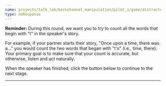 ```yaml
---
name: projects/talk_lab/backchannel_manipulation/pilot_1/game/distracted/listener_in_instructions.md
type: noResponse
---
```


**Reminder:** During this round, we want you to try to count all the words that begin with "t" in the speaker's story.

For example, if your partner starts their story, "Once upon a time, there was a..." you would count the two words that began with "t's" (i.e., time, there). Your primary goal is to make sure that your count is accurate, but otherwise, listen and act naturally.

When the speaker has finished, click the button below to continue to the next stage.

---
